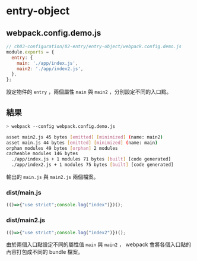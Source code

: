 # entry-object

## webpack.config.demo.js

```js
// ch03-configuration/02-entry/entry-object/webpack.config.demo.js
module.exports = {
  entry: {
    main: './app/index.js',
    main2: './app/index2.js',
  },
};
```

設定物件的 `entry` ，兩個屬性 `main` 與 `main2` ，分別設定不同的入口點。

## 結果

```bash
> webpack --config webpack.config.demo.js

asset main2.js 45 bytes [emitted] [minimized] (name: main2)
asset main.js 44 bytes [emitted] [minimized] (name: main)
orphan modules 49 bytes [orphan] 2 modules
cacheable modules 146 bytes
  ./app/index.js + 1 modules 71 bytes [built] [code generated]
  ./app/index2.js + 1 modules 75 bytes [built] [code generated]
```

輸出的 `main.js` 與 `main2.js` 兩個檔案。

### dist/main.js

<!-- prettier-ignore -->
```js
(()=>{"use strict";console.log("index")})();
```

### dist/main2.js

<!-- prettier-ignore -->
```js
(()=>{"use strict";console.log("index2")})();
```

由於兩個入口點設定不同的屬性值 `main` 與 `main2` ， webpack 會將各個入口點的內容打包成不同的 bundle 檔案。
